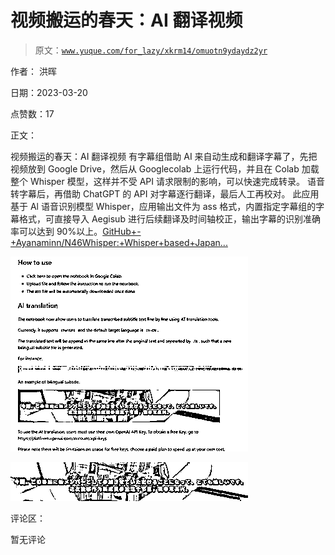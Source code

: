 # 视频搬运的春天：AI 翻译视频

> 原文：[`www.yuque.com/for_lazy/xkrm14/omuotn9ydaydz2yr`](https://www.yuque.com/for_lazy/xkrm14/omuotn9ydaydz2yr)

作者： 洪晖

日期：2023-03-20

点赞数：17

正文：

视频搬运的春天：AI 翻译视频 有字幕组借助 AI 来自动生成和翻译字幕了，先把视频放到 Google Drive，然后从 Googlecolab 上运行代码，并且在 Colab 加载整个 Whisper 模型，这样并不受 API 请求限制的影响，可以快速完成转录。 语音转字幕后，再借助 ChatGPT 的 API 对字幕逐行翻译，最后人工再校对。 此应用基于 Al 语音识别模型 Whisper，应用输出文件为 ass 格式，内置指定字幕组的字幕格式，可直接导入 Aegisub 进行后续翻译及时间轴校正，输出字幕的识别准确率可以达到 90%以上。[GitHub+-+Ayanaminn/N46Whisper:+Whisper+based+Japan...](https://github.com/Ayanaminn/N46Whisper)

![](img/5a14f40295f66121c6734a1667dd3e5f.png)

![](img/48aab343a1d10c55a8d75aaa87f33e3a.png)

评论区：

暂无评论


